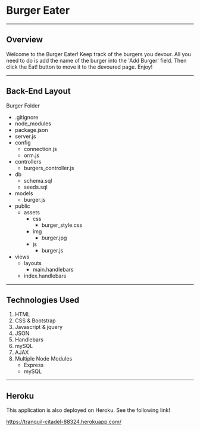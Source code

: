 # Burger Eater

---

## Overview
Welcome to the Burger Eater! Keep track of the burgers you devour. All you need to do is add the name of the burger into the 'Add Burger' field. Then click the Eat! button to move it to the devoured page. Enjoy!

---
## Back-End Layout

Burger Folder
  - .gitignore
  - node_modules
  - package.json
  - server.js
  - config
     - connection.js
     - orm.js
  - controllers
     - burgers_controller.js
  - db
     - schema.sql
     - seeds.sql
  - models
     - burger.js
  - public
     - assets
        - css
           - burger_style.css
        - img
           - burger.jpg
        - js
           - burger.js
  - views
     - layouts
        - main.handlebars
     - index.handlebars



---
## Technologies Used

1. HTML
2. CSS & Bootstrap
3. Javascript & jquery
4. JSON
5. Handlebars
6. mySQL
7. AJAX
8. Multiple Node Modules
   * Express
   * mySQL

---
## Heroku

This application is also deployed on Heroku. See the following link!

https://tranquil-citadel-88324.herokuapp.com/